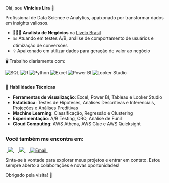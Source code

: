 Olá, sou **Vinícius Lira** 👋

Profissional de Data Science e Analytics, apaixonado por transformar dados em insights valiosos.

- 👨🏻‍💻 **Analista de Negócios** na [Livelo Brasil](https://www.livelo.com.br/)
- 📊 Atuando em testes A/B, análise de comportamento de usuários e otimização de conversões
- 💡 Apaixonado em utilizar dados para geração de valor ao negócio

🖥️ Trabalho diariamente com:
<!-- <div style="display: inline">
  &nbsp;&nbsp;<img width='50' height='50' src="https://cdn.jsdelivr.net/gh/devicons/devicon@latest/icons/mysql/mysql-plain-wordmark.svg" />&nbsp;&nbsp;
  &nbsp;&nbsp;<img width='50' height='50' src="https://cdn.jsdelivr.net/gh/devicons/devicon/icons/r/r-original.svg" />&nbsp;&nbsp;&nbsp;
  &nbsp;&nbsp;<img width='50' height='50' src="https://cdn.jsdelivr.net/gh/devicons/devicon@latest/icons/azuresqldatabase/azuresqldatabase-original.svg" />&nbsp;&nbsp;
</div> --> 
<p align="left">
  <img src="https://img.shields.io/badge/SQL-4479A1?style=for-the-badge&logo=postgresql&logoColor=white" alt="SQL" />
  <img src="https://img.shields.io/badge/R-276DC3?style=for-the-badge&logo=r&logoColor=white" alt="R" />
  <img src="https://img.shields.io/badge/Python-3776AB?style=for-the-badge&logo=python&logoColor=white" alt="Python" />
  <img src="https://img.shields.io/badge/Excel-217346?style=for-the-badge&logo=microsoft-excel&logoColor=white" alt="Excel" />
  <img src="https://img.shields.io/badge/Power BI-F2C811?style=for-the-badge&logo=powerbi&logoColor=black" alt="Power BI" />
  <img src="https://img.shields.io/badge/Looker Studio-4285F4?style=for-the-badge&logo=looker&logoColor=white" alt="Looker Studio" />
</p>

##

🧠 **Habilidades Técnicas**

- **Ferramentas de visualização**: Excel, Power BI, Tableau e Looker Studio
- **Estatística**: Testes de Hipóteses, Análises Descritivas e Inferenciais, Projeções e Análises Preditivas
- **Machine Learning**: Classificação, Regressão e Clustering
- **Experimentação**: A/B Testing, CRO, Análise de Funil
- **Cloud Computing**: AWS Athena, AWS Glue e AWS Quicksight

##

### Você também me encontra em:
&nbsp;<a href="https://www.linkedin.com/in/viniciusalira/">
  <img src="https://img.shields.io/badge/linkedin-%230077B5.svg?style=for-the-badge&logo=linkedin&logoColor=white">
</a>&nbsp;
&nbsp;<a href="https://medium.com/@viniciusalira">
  <img src="https://img.shields.io/badge/Medium-12100E?style=for-the-badge&logo=medium&logoColor=white">
</a>&nbsp;
&nbsp;<a href="mailto:viniciusassislira2009@gmail.com">
  <img src="https://img.shields.io/badge/Email-red?style=for-the-badge&logo=gmail&logoColor=white" alt="Email">
</a>&nbsp;

Sinta-se à vontade para explorar meus projetos e entrar em contato. Estou sempre aberto a colaborações e novas oportunidades!

Obrigado pela visita! 🌟

<!--## 🔍 Sobre Mim

<!--
**liraavinicius/liraavinicius** is a ✨ _special_ ✨ repository because its `README.md` (this file) appears on your GitHub profile.

Here are some ideas to get you started:

- 🔭 I’m currently working on ...
- 🌱 I’m currently learning ...
- 👯 I’m looking to collaborate on ...
- 🤔 I’m looking for help with ...
- 💬 Ask me about ...
- 📫 How to reach me: ...
- 😄 Pronouns: ...
- ⚡ Fun fact: ...
-->
